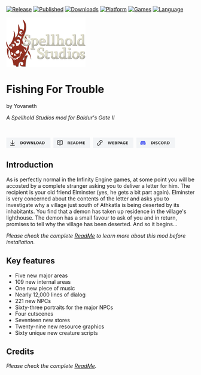 [![Release](https://img.shields.io/github/v/release/Spellhold-Studios/template-basic?include_prereleases&color=%2392403a)](https://github.com/Spellhold-Studios/FishingForTrouble/releases/latest)
[![Published](https://img.shields.io/github/release-date-pre/Spellhold-Studios/template-basic?display_date=published_at&label=published&color=%2392403a)](https://github.com/Spellhold-Studios/FishingForTrouble/releases/latest)
[![Downloads](https://img.shields.io/github/downloads/Spellhold-Studios/template-basic/total?color=%2392403a)](https://github.com/Spellhold-Studios/FishingForTrouble/releases)
[![Platform](https://img.shields.io/badge/platform-Windows%20%a0%20macOS%20%a0%20Linux%20%a0%20Project%20Infinity-%2392403a)](https://github.com/Spellhold-Studios/FishingForTrouble/releases)
[![Games](https://img.shields.io/badge/games-BG2%20%a0%20BGT%20%a0%20BG2%3AEE%20%a0%20EET-%2392403a)](https://github.com/Spellhold-Studios/FishingForTrouble/releases)
[![Language](https://img.shields.io/badge/language-en%20%a0%20de%20%a0%20fr%20%a0%20zh--CN%20%a0%20zh--TW-%2392403a)](https://github.com/Spellhold-Studios/FishingForTrouble/releases)

<!--
Badges white space separator: %20%a0%20
Badges ":" (colon) symbol: %3A
Badges "-" (hyphen) symbol: --
Games full list: BG1 BG2 BGT BG%3AEE SoD BG2%3AEE EET IWD1 IWD2 IWD%3AEE PST PST%3AEE
IETF language tags: https://spellhold-studios.github.io/assets/docs/ietf-lang-tags.pdf
Common language tags: en cs de es fr it ja ko pl pt--BR ru zh--CN zh--TW
Why some badges update slowly: https://github.com/pujux/badge-it/issues/78
-->

<picture>
  <img alt="SHS logo" src="https://raw.githubusercontent.com/Spellhold-Studios/Spellhold-Studios.github.io/main/assets/images/shs-corner-logo.svg" width="212" height="132">
</picture>

# Fishing For Trouble

by Yovaneth

*A Spellhold Studios mod for Baldur's Gate&nbsp;II*

<br>

[<img alt="Download" src="https://raw.githubusercontent.com/Spellhold-Studios/Spellhold-Studios.github.io/main/assets/buttons/download.svg" height="28">](https://github.com/Spellhold-Studios/FishingForTrouble/releases/latest)&nbsp;
[<img alt="Readme" src="https://raw.githubusercontent.com/Spellhold-Studios/Spellhold-Studios.github.io/main/assets/buttons/readme.svg" height="28">](https://spellhold-studios.github.io/readmes/fishingfortrouble/FishingForTrouble-Readme.html)&nbsp;
[<img alt="Webpage" src="https://raw.githubusercontent.com/Spellhold-Studios/Spellhold-Studios.github.io/main/assets/buttons/webpage.svg" height="28">](https://www.spellholdstudios.net/ie/fft/)&nbsp;
[<img alt="Discord" src="https://raw.githubusercontent.com/Spellhold-Studios/Spellhold-Studios.github.io/main/assets/buttons/discord-blue.svg" height="28">](https://discord.gg/pE2Njbdb2a)

## Introduction

As is perfectly normal in the Infinity Engine games, at some point you will be accosted by a complete stranger asking you to deliver a letter for him. The recipient is your old friend Elminster (yes, he gets a bit part again). Elminster is very concerned about the contents of the letter and asks you to investigate why a village just south of Athkatla is being deserted by its inhabitants. You find that a demon has taken up residence in the village's lighthouse. The demon has a small favour to ask of you and in return, promises to tell why the village has been deserted. And so it begins...

*Please check the complete [ReadMe](https://spellhold-studios.github.io/readmes/fishingfortrouble/FishingForTrouble-Readme.html) to learn more about this mod before installation.*

## Key features

- Five new major areas
- 109 new internal areas
- One new piece of music
- Nearly 12,000 lines of dialog
- 221 new NPCs
- Sixty-three portraits for the major NPCs
- Four cutscenes
- Seventeen new stores
- Twenty-nine new resource graphics
- Sixty unique new creature scripts

## Credits
*Please check the complete [ReadMe](https://spellhold-studios.github.io/readmes/fishingfortrouble/FishingForTrouble-Readme.html).*